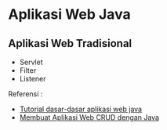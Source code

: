# Aplikasi Web Java #

## Aplikasi Web Tradisional ##

* Servlet
* Filter
* Listener

Referensi :

* [Tutorial dasar-dasar aplikasi web java](http://software.endy.muhardin.com/java/dasar-dasar-aplikasi-web-java/)
* [Membuat Aplikasi Web CRUD dengan Java](https://www.youtube.com/watch?v=CVeaOkHrZ70)
